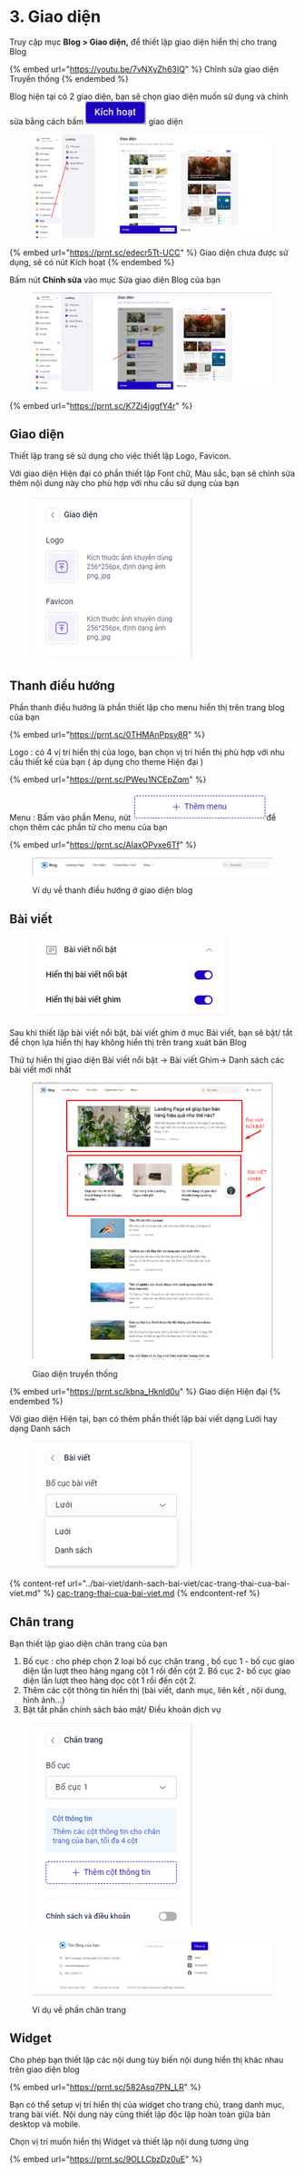 # 3. Giao diện

Truy cập mục **Blog > Giao diện,** để thiết lập giao diện hiển thị cho trang Blog&#x20;

{% embed url="https://youtu.be/7vNXyZh63IQ" %}
Chỉnh sửa giao diện Truyền thống&#x20;
{% endembed %}

Blog hiện tại có 2 giao diện, bạn sẽ chọn giao diện muốn sử dụng và chỉnh sửa bằng cách bấm ![](<../../.gitbook/assets/image (129).png>) giao diện

<figure><img src="../../.gitbook/assets/image (1357).png" alt=""><figcaption></figcaption></figure>

{% embed url="https://prnt.sc/edecr5Tt-UCC" %}
Giao diện chưa được sử dụng, sẽ có nút Kích hoạt
{% endembed %}

Bấm nút **Chỉnh sửa** vào mục Sửa giao diện Blog của bạn&#x20;

<figure><img src="../../.gitbook/assets/image (1358).png" alt=""><figcaption></figcaption></figure>

{% embed url="https://prnt.sc/K7Zj4jggfY4r" %}

## Giao diện

Thiết lập trang sẽ sử dụng cho việc thiết lập Logo, Favicon.

Với giao diện Hiện đại có phần thiết lập Font chữ, Màu sắc, bạn sẽ chỉnh sửa thêm nội dung này cho phù hợp với nhu cầu sử dụng của bạn

<figure><img src="../../.gitbook/assets/image (125).png" alt=""><figcaption></figcaption></figure>

## Thanh điều hướng&#x20;

Phần thanh điều hướng là phần thiết lập cho menu hiển thị trên trang blog của bạn&#x20;

{% embed url="https://prnt.sc/0THMAnPpsv8R" %}

Logo : có 4 vị trí hiển thị của logo, bạn chọn vị trí hiển thị phù hợp với nhu cầu thiết kế của bạn ( áp dụng cho theme Hiện đại )

{% embed url="https://prnt.sc/PWeu1NCEpZqm" %}

Menu : Bấm vào phần Menu, nút ![](<../../.gitbook/assets/image (127).png>)để chọn thêm các phần tử cho menu của bạn

{% embed url="https://prnt.sc/AIaxOPvxe6Tf" %}

<figure><img src="../../.gitbook/assets/image (801).png" alt=""><figcaption><p>Ví dụ về thanh điều hướng ở giao diện blog </p></figcaption></figure>

## Bài viết&#x20;

<figure><img src="../../.gitbook/assets/image (822).png" alt=""><figcaption></figcaption></figure>

Sau khi thiết lập bài viết nổi bật, bài viết ghim ở mục Bài viết, bạn sẽ bật/ tắt để chọn lựa hiển thị hay không hiển thị trên trang xuát bản Blog&#x20;

Thứ tự hiển thị giao diện   Bài viết nổi bật -> Bài viết Ghim-> Danh sách các bài viết mới nhất&#x20;

<figure><img src="../../.gitbook/assets/image (598).png" alt=""><figcaption><p>Giao diện truyền thống </p></figcaption></figure>

{% embed url="https://prnt.sc/kbna_Hknld0u" %}
Giao diện Hiện đại
{% endembed %}

Với giao diện Hiện tại, bạn có thêm phần thiết lập bài viết dạng Lưới hay dạng Danh sách

<figure><img src="../../.gitbook/assets/image (126).png" alt=""><figcaption></figcaption></figure>

{% content-ref url="../bai-viet/danh-sach-bai-viet/cac-trang-thai-cua-bai-viet.md" %}
[cac-trang-thai-cua-bai-viet.md](../bai-viet/danh-sach-bai-viet/cac-trang-thai-cua-bai-viet.md)
{% endcontent-ref %}

##

## Chân trang&#x20;

Bạn thiết lập giao diện chân trang của bạn

1. Bố cục : cho phép chọn 2 loại bố cục chân trang , bố cục 1 - bố cục giao diện lần lượt theo hàng ngang cột 1 rồi đến cột 2. Bố cục 2- bố cục giao diện lần lượt theo hàng dọc cột 1 rồi đến cột 2.&#x20;
2. Thêm các cột thông tin hiển thị (bài viết, danh mục, liên kết , nội dung, hình ảnh...)
3. Bật tắt phần chính sách bảo mật/ Điều khoản dịch vụ

<figure><img src="../../.gitbook/assets/image (128).png" alt=""><figcaption></figcaption></figure>

<figure><img src="../../.gitbook/assets/image (804).png" alt=""><figcaption><p>Ví dụ về phần chân trang </p></figcaption></figure>

## Widget

Cho phép bạn thiết lập các nội dung tùy biến nội dung hiển thị khác nhau trên giao diện blog&#x20;

{% embed url="https://prnt.sc/582Asq7PN_LR" %}

Bạn có thể setup vị trí hiển thị của widget cho trang chủ, trang danh mục, trang bài viết. Nội dung này cũng thiết lập độc lập hoàn toàn giữa bản desktop và mobile.

Chọn vị trí muốn hiển thị Widget và thiết lập nội dung tương ứng&#x20;

{% embed url="https://prnt.sc/9OLLCbzDz0uE" %}

